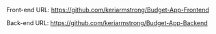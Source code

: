 Front-end URL:
https://github.com/keriarmstrong/Budget-App-Frontend

Back-end URL:
https://github.com/keriarmstrong/Budget-App-Backend